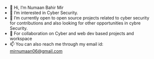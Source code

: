 - 👋 Hi, I’m Numaan Bahir Mir
- 👀 I’m interested in Cyber Security.
- 🌱 I’m currently open to open source projects related to cyber security for contributions and also looking for other opportunities in cybre Security.
- 💞️ For collaboration on Cyber and web dev based projects and workspace
- 📫 You can also reach me through my email id: mirnumaan06@gmail.com

<!---
mirnumaan/mirnumaan is a ✨ special ✨ repository because its `README.md` (this file) appears on your GitHub profile.
You can click the Preview link to take a look at your changes.
--->
